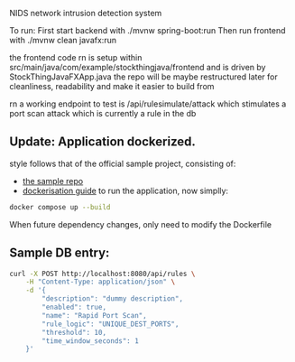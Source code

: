 NIDS network intrusion detection system

To run:
First start backend with ./mvnw spring-boot:run
Then run frontend with ./mvnw clean javafx:run

the frontend code rn is setup within src/main/java/com/example/stockthingjava/frontend
and is driven by StockThingJavaFXApp.java 
the repo will be maybe restructured later for cleanliness, readability and make it easier
to build from

rn a working endpoint to test is /api/rulesimulate/attack which stimulates a port scan attack which 
is currently a rule in the db 

## Update: Application dockerized.
style follows that of the official sample project, consisting of:
- [the sample repo](https://github.com/spring-projects/spring-petclinic)
- [dockerisation guide](https://docs.docker.com/guides/java/containerize/)
to run the application, now simplly:
```bash
docker compose up --build
```
When future dependency changes, only need to modify the Dockerfile

## Sample DB entry:
```bash
curl -X POST http://localhost:8080/api/rules \
    -H "Content-Type: application/json" \
    -d '{
        "description": "dummy description",
        "enabled": true,
        "name": "Rapid Port Scan",
        "rule_logic": "UNIQUE_DEST_PORTS",
        "threshold": 10,
        "time_window_seconds": 1
    }'

```